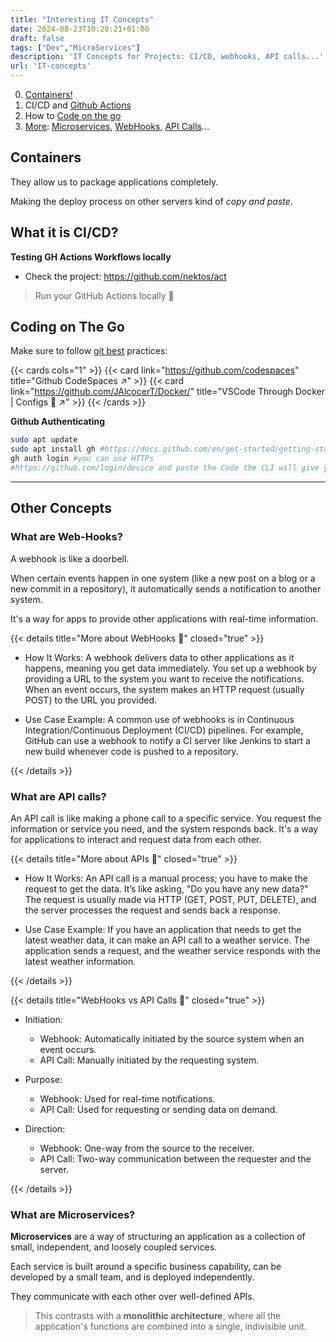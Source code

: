 ```yaml
---
title: "Interesting IT Concepts"
date: 2024-08-23T10:20:21+01:00
draft: false
tags: ["Dev","MicroServices"]
description: 'IT Concepts for Projects: CI/CD, webhooks, API calls...'
url: 'IT-concepts'
---
```


0. [Containers!](#containers)
1. CI/CD and [Github Actions](#what-it-is-cicd)
2. How to [Code on the go](#coding-on-the-go)
3. [More](#other-concepts): [Microservices](#what-are-microservices), [WebHooks](#what-are-web-hooks), [API Calls](#what-are-api-calls)...

## Containers


They allow us to package applications completely.

Making the deploy process on other servers kind of *copy and paste*.

## What it is CI/CD?


**Testing GH Actions Workflows locally**

* Check the project: https://github.com/nektos/act

> Run your GitHub Actions locally 🚀

## Coding on The Go

Make sure to follow [git best](https://jalcocert.github.io/JAlcocerT/git-recap/) practices:

{{< cards cols="1" >}}
  {{< card link="https://github.com/codespaces" title="Github CodeSpaces ↗" >}}
  {{< card link="https://github.com/JAlcocerT/Docker/" title="VSCode Through Docker | Configs 🐋 ↗" >}}
{{< /cards >}}


**Github Authenticating**

```sh
sudo apt update
sudo apt install gh #https://docs.github.com/en/get-started/getting-started-with-git/about-remote-repositories#cloning-with-https-urls
gh auth login #you can use HTTPs
#https://github.com/login/device and paste the Code the CLI will give you
```

---

## Other Concepts


### What are Web-Hooks?

A webhook is like a doorbell.

When certain events happen in one system (like a new post on a blog or a new commit in a repository), it automatically sends a notification to another system.

It's a way for apps to provide other applications with real-time information.

{{< details title="More about WebHooks 📌" closed="true" >}}

* How It Works: A webhook delivers data to other applications as it happens, meaning you get data immediately. You set up a webhook by providing a URL to the system you want to receive the notifications. When an event occurs, the system makes an HTTP request (usually POST) to the URL you provided.

* Use Case Example: A common use of webhooks is in Continuous Integration/Continuous Deployment (CI/CD) pipelines. For example, GitHub can use a webhook to notify a CI server like Jenkins to start a new build whenever code is pushed to a repository.

{{< /details >}}

### What are API calls?

An API call is like making a phone call to a specific service. You request the information or service you need, and the system responds back. It's a way for applications to interact and request data from each other.

{{< details title="More about APIs 📌" closed="true" >}}

* How It Works: An API call is a manual process; you have to make the request to get the data. It’s like asking, "Do you have any new data?" The request is usually made via HTTP (GET, POST, PUT, DELETE), and the server processes the request and sends back a response.

* Use Case Example: If you have an application that needs to get the latest weather data, it can make an API call to a weather service. The application sends a request, and the weather service responds with the latest weather information.

{{< /details >}}


{{< details title="WebHooks vs API Calls 📌" closed="true" >}}

* Initiation:
  * Webhook: Automatically initiated by the source system when an event occurs.
  * API Call: Manually initiated by the requesting system.

* Purpose:
  * Webhook: Used for real-time notifications.
  * API Call: Used for requesting or sending data on demand.

* Direction:
  * Webhook: One-way from the source to the receiver.
  * API Call: Two-way communication between the requester and the server.

{{< /details >}}

### What are Microservices?

**Microservices** are a way of structuring an application as a collection of small, independent, and loosely coupled services. 

Each service is built around a specific business capability, can be developed by a small team, and is deployed independently. 

They communicate with each other over well-defined APIs.

> This contrasts with a **monolithic architecture**, where all the application's functions are combined into a single, indivisible unit.
